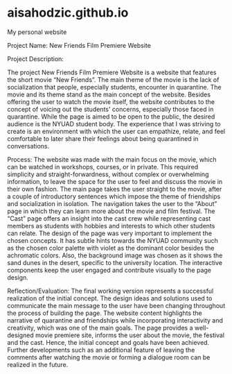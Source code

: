 # aisahodzic.github.io
My personal website


Project Name: New Friends Film Premiere Website

Project Description: 

The project New Friends Film Premiere Website is a website that features the short movie “New Friends”. The main theme of the movie is the lack of socialization that people, especially students, encounter in quarantine. The movie and its theme stand as the main concept of the website. Besides offering the user to watch the movie itself, the website contributes to the concept of voicing out the students' concerns, especially those faced in quarantine. While the page is aimed to be open to the public, the desired audience is the NYUAD student body. The experience that I was striving to create is an environment with which the user can empathize, relate, and feel comfortable to later share their feelings about being quarantined in conversations. 

Process: 
The website was made with the main focus on the movie, which can be watched in workshops, courses, or in private. This required simplicity and straight-forwardness, without complex or overwhelming information, to leave the space for the user to feel and discuss the movie in their own fashion. The main page takes the user straight to the movie, after a couple of introductory sentences which impose the theme of friendships and socialization in isolation. The navigation takes the user to the “About” page in which they can learn more about the movie and film festival. The “Cast” page offers an insight into the cast crew while representing cast members as students with hobbies and interests to which other students can relate. The design of the page was very important to implement the chosen concepts. It has subtle hints towards the NYUAD community such as the chosen color palette with violet as the dominant color besides the achromatic colors. Also, the background image was chosen as it shows the sand dunes in the desert, specific to the university location. The interactive components keep the user engaged and contribute visually to the page design. 

Reflection/Evaluation: 
The final working version represents a successful realization of the initial concept. The design ideas and solutions used to communicate the main message to the user have been changing throughout the process of building the page. The website content highlights the narrative of quarantine and friendships while incorporating interactivity and creativity, which was one of the main goals. The page provides a well-designed movie premiere site, informs the user about the movie, the festival and the cast. Hence, the initial concept and goals have been achieved. Further developments such as an additional feature of leaving the comments after watching the movie or forming a dialogue room can be realized in the future. 

